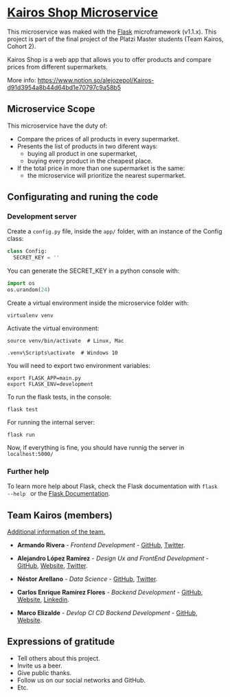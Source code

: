 # [Kairos Shop Microservice](https://kairosshop.xyz/)

This microservice was maked with the [Flask](https://flask.palletsprojects.com/en/1.1.x/) microframework (v1.1.x). This project is part of the final project of the Platzi Master students (Team Kairos, Cohort 2).

Kairos Shop is a web app that allows you to offer products and compare prices from different supermarkets.

More info: https://www.notion.so/alejozepol/Kairos-d91d3954a8b44d64bd1e70797c9a58b5

## Microservice Scope


This microservice have the duty of:
- Compare the prices of all products in every supermarket.
- Presents the list of products in two diferent ways:
  - buying all product in one supermarket,
  - buying every product in the cheapest place.
- If the total price in more than one supermarket is the same:
  - the microservice will prioritize the nearest supermarket.

## Configurating and runing the code

### Development server

Create a ```config.py``` file, inside the ```app/``` folder, with an instance of the Config class:

```python
class Config:
  SECRET_KEY = ''
```
You can generate the SECRET_KEY in a python console with:

```python
import os
os.urandom(24)
```

Create a virtual environment inside the microservice folder with:

```shell
virtualenv venv
```

Activate the virtual environment:

```shell
source venv/bin/activate  # Linux, Mac

.venv\Scripts\activate  # Windows 10
```

You will need to export two environment variables:

```shell
export FLASK_APP=main.py
export FLASK_ENV=development
```

To run the flask tests, in the console:

```shell
flask test
```

For running the internal server:

```shell
flask run
```

Now, if everything is fine, you should have runnig the server in ```localhost:5000/```

### Further help

To learn more help about Flask, check the Flask documentation with ```flask --help ``` or the [Flask Documentation](https://flask.palletsprojects.com/en/1.1.x/).


## Team Kairos (members)

[Additional information of the team.](https://www.notion.so/alejozepol/58ab874c496d4491ab96c4fb6fde2acb?v=aa0c9f4dfed2457680a9bd6cbec57b7f)

* **Armando Rivera** - *Frontend Development* - [GitHub](https://github.com/Armando101), [Twitter](https://twitter.com/ArmandoRN5).

* **Alejandro López Ramírez** - *Design Ux and FrontEnd Development* - [GitHub](https://github.com/alejozepol),  [Website](http://alejozepol.com), [Twitter](https://twitter.com/alejozepol).

* **Néstor Arellano** - *Data Science* - [GitHub](https://github.com/Asoretzu), [Twitter](https://twitter.com/asoretzu).

* **Carlos Enrique Ramírez Flores** - *Backend Development* - [GitHub](https://github.com/linuxcarl), [Website](https://www.carlosramirezflores.com/), [Linkedin](https://www.linkedin.com/in/carlos-enrique-ram%C3%ADrez-flores-5a26475a/).

* **Marco Elizalde** - *Devlop CI CD Backend Development* - [GitHub](https://github.com/marcoETmx),  [Website](http://marcoelizalde.com).

## Expressions of gratitude

* Tell others about this project.
* Invite us a beer.
* Give public thanks.
* Follow us on our social networks and GitHub.
* Etc.

